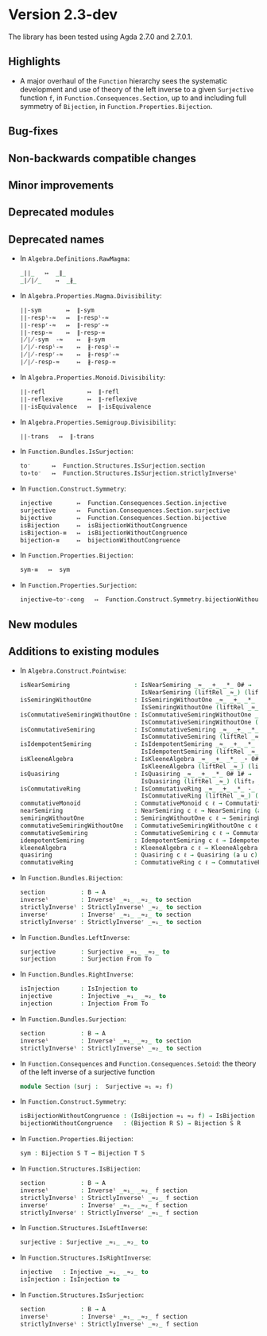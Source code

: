 Version 2.3-dev
===============

The library has been tested using Agda 2.7.0 and 2.7.0.1.

Highlights
----------

* A major overhaul of the `Function` hierarchy sees the systematic development
  and use of theory of the left inverse to a given `Surjective` function `f`, in
  `Function.Consequences.Section`, up to and including full symmetry of `Bijection`, in
  `Function.Properties.Bijection`.

Bug-fixes
---------

Non-backwards compatible changes
--------------------------------

Minor improvements
------------------

Deprecated modules
------------------

Deprecated names
----------------

* In `Algebra.Definitions.RawMagma`:
  ```agda
  _∣∣_   ↦  _∥_
  _∤∤_    ↦  _∦_
  ```

* In `Algebra.Properties.Magma.Divisibility`:
  ```agda
  ∣∣-sym       ↦  ∥-sym
  ∣∣-respˡ-≈   ↦  ∥-respˡ-≈
  ∣∣-respʳ-≈   ↦  ∥-respʳ-≈
  ∣∣-resp-≈    ↦  ∥-resp-≈
  ∤∤-sym  -≈    ↦  ∦-sym
  ∤∤-respˡ-≈    ↦  ∦-respˡ-≈
  ∤∤-respʳ-≈    ↦  ∦-respʳ-≈
  ∤∤-resp-≈     ↦  ∦-resp-≈
  ```

* In `Algebra.Properties.Monoid.Divisibility`:
  ```agda
  ∣∣-refl            ↦  ∥-refl
  ∣∣-reflexive       ↦  ∥-reflexive
  ∣∣-isEquivalence   ↦  ∥-isEquivalence
  ```

* In `Algebra.Properties.Semigroup.Divisibility`:
  ```agda
  ∣∣-trans   ↦  ∥-trans
  ```

* In `Function.Bundles.IsSurjection`:
  ```agda
  to⁻      ↦  Function.Structures.IsSurjection.section
  to∘to⁻   ↦  Function.Structures.IsSurjection.strictlyInverseˡ
  ```

* In `Function.Construct.Symmetry`:
  ```agda
  injective       ↦  Function.Consequences.Section.injective
  surjective      ↦  Function.Consequences.Section.surjective
  bijective       ↦  Function.Consequences.Section.bijective
  isBijection     ↦  isBijectionWithoutCongruence
  isBijection-≡   ↦  isBijectionWithoutCongruence
  bijection-≡     ↦  bijectionWithoutCongruence
  ```

* In `Function.Properties.Bijection`:
  ```agda
  sym-≡   ↦  sym
  ```

* In `Function.Properties.Surjection`:
  ```agda
  injective⇒to⁻-cong   ↦  Function.Construct.Symmetry.bijectionWithoutCongruence
  ```

New modules
-----------

Additions to existing modules
-----------------------------

* In `Algebra.Construct.Pointwise`:
  ```agda
  isNearSemiring                  : IsNearSemiring _≈_ _+_ _*_ 0# →
                                    IsNearSemiring (liftRel _≈_) (lift₂ _+_) (lift₂ _*_) (lift₀ 0#)
  isSemiringWithoutOne            : IsSemiringWithoutOne _≈_ _+_ _*_ 0# →
                                    IsSemiringWithoutOne (liftRel _≈_) (lift₂ _+_) (lift₂ _*_) (lift₀ 0#)
  isCommutativeSemiringWithoutOne : IsCommutativeSemiringWithoutOne _≈_ _+_ _*_ 0# →
                                    IsCommutativeSemiringWithoutOne (liftRel _≈_) (lift₂ _+_) (lift₂ _*_) (lift₀ 0#)
  isCommutativeSemiring           : IsCommutativeSemiring _≈_ _+_ _*_ 0# 1# →
                                    IsCommutativeSemiring (liftRel _≈_) (lift₂ _+_) (lift₂ _*_) (lift₀ 0#) (lift₀ 1#)
  isIdempotentSemiring            : IsIdempotentSemiring _≈_ _+_ _*_ 0# 1# →
                                    IsIdempotentSemiring (liftRel _≈_) (lift₂ _+_) (lift₂ _*_) (lift₀ 0#) (lift₀ 1#)
  isKleeneAlgebra                 : IsKleeneAlgebra _≈_ _+_ _*_ _⋆ 0# 1# →
                                    IsKleeneAlgebra (liftRel _≈_) (lift₂ _+_) (lift₂ _*_) (lift₁ _⋆) (lift₀ 0#) (lift₀ 1#)
  isQuasiring                     : IsQuasiring _≈_ _+_ _*_ 0# 1# →
                                    IsQuasiring (liftRel _≈_) (lift₂ _+_) (lift₂ _*_) (lift₀ 0#) (lift₀ 1#)
  isCommutativeRing               : IsCommutativeRing _≈_ _+_ _*_ -_ 0# 1# →
                                    IsCommutativeRing (liftRel _≈_) (lift₂ _+_) (lift₂ _*_) (lift₁ -_) (lift₀ 0#) (lift₀ 1#)
  commutativeMonoid               : CommutativeMonoid c ℓ → CommutativeMonoid (a ⊔ c) (a ⊔ ℓ)
  nearSemiring                    : NearSemiring c ℓ → NearSemiring (a ⊔ c) (a ⊔ ℓ)
  semiringWithoutOne              : SemiringWithoutOne c ℓ → SemiringWithoutOne (a ⊔ c) (a ⊔ ℓ)
  commutativeSemiringWithoutOne   : CommutativeSemiringWithoutOne c ℓ → CommutativeSemiringWithoutOne (a ⊔ c) (a ⊔ ℓ)
  commutativeSemiring             : CommutativeSemiring c ℓ → CommutativeSemiring (a ⊔ c) (a ⊔ ℓ)
  idempotentSemiring              : IdempotentSemiring c ℓ → IdempotentSemiring (a ⊔ c) (a ⊔ ℓ)
  kleeneAlgebra                   : KleeneAlgebra c ℓ → KleeneAlgebra (a ⊔ c) (a ⊔ ℓ)
  quasiring                       : Quasiring c ℓ → Quasiring (a ⊔ c) (a ⊔ ℓ)
  commutativeRing                 : CommutativeRing c ℓ → CommutativeRing (a ⊔ c) (a ⊔ ℓ)
  ```

* In `Function.Bundles.Bijection`:
  ```agda
  section          : B → A
  inverseˡ         : Inverseˡ _≈₁_ _≈₂_ to section
  strictlyInverseˡ : StrictlyInverseˡ _≈₂_ to section
  inverseʳ         : Inverseʳ _≈₁_ _≈₂_ to section
  strictlyInverseʳ : StrictlyInverseʳ _≈₁_ to section
  ```

* In `Function.Bundles.LeftInverse`:
  ```agda
  surjective       : Surjective _≈₁_ _≈₂_ to
  surjection       : Surjection From To
  ```

* In `Function.Bundles.RightInverse`:
  ```agda
  isInjection      : IsInjection to
  injective        : Injective _≈₁_ _≈₂_ to
  injection        : Injection From To
  ```

* In `Function.Bundles.Surjection`:
  ```agda
  section          : B → A
  inverseˡ         : Inverseˡ _≈₁_ _≈₂_ to section
  strictlyInverseˡ : StrictlyInverseˡ _≈₂_ to section
  ```

* In `Function.Consequences` and `Function.Consequences.Setoid`:
  the theory of the left inverse of a surjective function
  ```agda
  module Section (surj :  Surjective ≈₁ ≈₂ f)
  ```

* In `Function.Construct.Symmetry`:
  ```agda
  isBijectionWithoutCongruence : (IsBijection ≈₁ ≈₂ f) → IsBijection ≈₂ ≈₁ section
  bijectionWithoutCongruence   : (Bijection R S) → Bijection S R
  ```

* In `Function.Properties.Bijection`:
  ```agda
  sym : Bijection S T → Bijection T S
  ```

* In `Function.Structures.IsBijection`:
  ```agda
  section          : B → A
  inverseˡ         : Inverseˡ _≈₁_ _≈₂_ f section
  strictlyInverseˡ : StrictlyInverseˡ _≈₂_ f section
  inverseʳ         : Inverseʳ _≈₁_ _≈₂_ f section
  strictlyInverseʳ : StrictlyInverseʳ _≈₁_ f section
  ```

* In `Function.Structures.IsLeftInverse`:
  ```agda
  surjective : Surjective _≈₁_ _≈₂_ to
  ```

* In `Function.Structures.IsRightInverse`:
  ```agda
  injective   : Injective _≈₁_ _≈₂_ to
  isInjection : IsInjection to
  ```

* In `Function.Structures.IsSurjection`:
  ```agda
  section          : B → A
  inverseˡ         : Inverseˡ _≈₁_ _≈₂_ f section
  strictlyInverseˡ : StrictlyInverseˡ _≈₂_ f section
  ```


